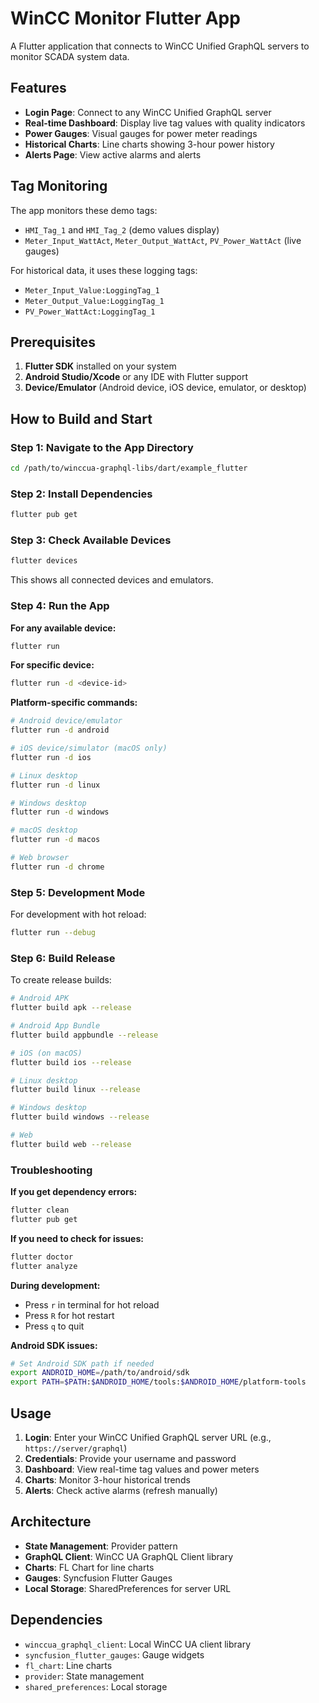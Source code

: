 # WinCC Monitor Flutter App

A Flutter application that connects to WinCC Unified GraphQL servers to monitor SCADA system data.

## Features

- **Login Page**: Connect to any WinCC Unified GraphQL server
- **Real-time Dashboard**: Display live tag values with quality indicators
- **Power Gauges**: Visual gauges for power meter readings
- **Historical Charts**: Line charts showing 3-hour power history
- **Alerts Page**: View active alarms and alerts

## Tag Monitoring

The app monitors these demo tags:
- `HMI_Tag_1` and `HMI_Tag_2` (demo values display)
- `Meter_Input_WattAct`, `Meter_Output_WattAct`, `PV_Power_WattAct` (live gauges)

For historical data, it uses these logging tags:
- `Meter_Input_Value:LoggingTag_1`
- `Meter_Output_Value:LoggingTag_1` 
- `PV_Power_WattAct:LoggingTag_1`

## Prerequisites

1. **Flutter SDK** installed on your system
2. **Android Studio/Xcode** or any IDE with Flutter support  
3. **Device/Emulator** (Android device, iOS device, emulator, or desktop)

## How to Build and Start

### **Step 1: Navigate to the App Directory**
```bash
cd /path/to/winccua-graphql-libs/dart/example_flutter
```

### **Step 2: Install Dependencies**
```bash
flutter pub get
```

### **Step 3: Check Available Devices**
```bash
flutter devices
```
This shows all connected devices and emulators.

### **Step 4: Run the App**

**For any available device:**
```bash
flutter run
```

**For specific device:**
```bash
flutter run -d <device-id>
```

**Platform-specific commands:**
```bash
# Android device/emulator
flutter run -d android

# iOS device/simulator (macOS only)
flutter run -d ios

# Linux desktop
flutter run -d linux

# Windows desktop  
flutter run -d windows

# macOS desktop
flutter run -d macos

# Web browser
flutter run -d chrome
```

### **Step 5: Development Mode**
For development with hot reload:
```bash
flutter run --debug
```

### **Step 6: Build Release**
To create release builds:
```bash
# Android APK
flutter build apk --release

# Android App Bundle
flutter build appbundle --release

# iOS (on macOS)
flutter build ios --release

# Linux desktop
flutter build linux --release

# Windows desktop
flutter build windows --release

# Web
flutter build web --release
```

### **Troubleshooting**

**If you get dependency errors:**
```bash
flutter clean
flutter pub get
```

**If you need to check for issues:**
```bash
flutter doctor
flutter analyze
```

**During development:**
- Press `r` in terminal for hot reload
- Press `R` for hot restart  
- Press `q` to quit

**Android SDK issues:**
```bash
# Set Android SDK path if needed
export ANDROID_HOME=/path/to/android/sdk
export PATH=$PATH:$ANDROID_HOME/tools:$ANDROID_HOME/platform-tools
```

## Usage

1. **Login**: Enter your WinCC Unified GraphQL server URL (e.g., `https://server/graphql`)
2. **Credentials**: Provide your username and password
3. **Dashboard**: View real-time tag values and power meters
4. **Charts**: Monitor 3-hour historical trends
5. **Alerts**: Check active alarms (refresh manually)

## Architecture

- **State Management**: Provider pattern
- **GraphQL Client**: WinCC UA GraphQL Client library
- **Charts**: FL Chart for line charts
- **Gauges**: Syncfusion Flutter Gauges
- **Local Storage**: SharedPreferences for server URL

## Dependencies

- `winccua_graphql_client`: Local WinCC UA client library
- `syncfusion_flutter_gauges`: Gauge widgets
- `fl_chart`: Line charts
- `provider`: State management
- `shared_preferences`: Local storage